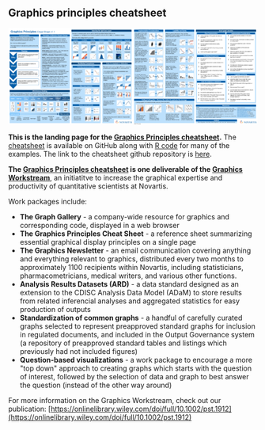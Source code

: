 ## Graphics principles cheatsheet

[![](/assets/2018-11-06_thumbnail.png)](https://github.com/GraphicsPrinciples/CheatSheet/blob/master/NVSCheatSheet.pdf)

**This is the landing page for the [Graphics Principles cheatsheet](https://github.com/GraphicsPrinciples/CheatSheet/blob/master/NVSCheatSheet.pdf).** The [cheatsheet](https://github.com/GraphicsPrinciples/CheatSheet/blob/master/NVSCheatSheet.pdf) is available on GitHub along with [R code](https://github.com/GraphicsPrinciples/CheatSheet) for many of the examples. The link to the cheatsheet github repository is [here](https://github.com/GraphicsPrinciples/CheatSheet). 

**The [Graphics Principles cheatsheet](https://github.com/GraphicsPrinciples/CheatSheet/blob/master/NVSCheatSheet.pdf) is one deliverable of the [Graphics Workstream](https://onlinelibrary.wiley.com/doi/full/10.1002/pst.1912)**, an initiatitve to increase the graphical expertise and productivity of quantitative scientists at Novartis. 

Work packages include:
- **The Graph Gallery** - a company-wide resource for graphics and corresponding code, displayed in a web browser
- **The Graphics Principles Cheat Sheet** - a reference sheet summarizing essential graphical display principles on a single page
- **The Graphics Newsletter** - an email communication covering anything and everything relevant to graphics, distributed every two months to approximately 1100 recipients within Novartis, including statisticians, pharmacometricians, medical writers, and various other functions.
- **Analysis Results Datasets (ARD)** - a data standard designed as an extension to the CDISC Analysis Data Model (ADaM) to store results from related inferencial analyses and aggregated statistics for easy production of outputs
- **Standardization of common graphs** - a handful of carefully curated graphs selected to represent preapproved standard graphs for inclusion in regulated documents, and included in the Output Governance system (a repository of preapproved standard tables and listings which previously had not included figures)
- **Question-based visualizations** - a work package to encourage a more "top down" approach to creating graphs which starts with the question of interest, followed by the selection of data and graph to best answer the question (instead of the other way around)

For more information on the Graphics Workstream, check out our publication: [https://onlinelibrary.wiley.com/doi/full/10.1002/pst.1912](https://onlinelibrary.wiley.com/doi/full/10.1002/pst.1912)


